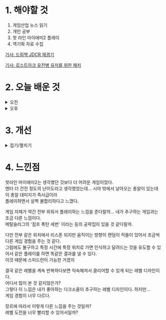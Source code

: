 
# 1. 해야할 것

1. 게임산업 뉴스 읽기 
2. 개인 공부  
3. 핫 라인 마이애미2 플레이
4. 역기획 자료 수집

[기사: 드림핵 JDCR 재경기](https://www.gamemeca.com/view.php?gid=1749528)

[기사: 로스트아크 유전병 유저를 위한 패치](https://www.gameple.co.kr/news/articleView.html?idxno=209670#google_vignette)

# 2. 오늘 배운 것

<details>
<summary>오전</summary>

## 오늘의 뉴스
### JDCR 철권 페어링 재경기
![image](https://github.com/JM94Ent/TIL-WIL/assets/143363550/1ab5fc56-e809-4669-a574-b095a181afb1)
```
대회측 잘못으로 선수가 패널티를 받은 경기
JDCR(잡다캐릭) 선수의 승리가 확실해 보이는 상황에서 블루투스 페어링 시도로 게임이 멈췄고
대회측은 경기 재시작을 했다.
결과는 JDCR의 패배로 경기가 종료되었다.

이렇게 운영하면 누가 이 대회에 참여하겠는가?
게임이 스포츠로 나아갈려면 이런 예외적 상황이나 운영도 같이 발전해야 한다.
```

### 로스트아크 유전병 유저를 위한 패치
![image](https://github.com/JM94Ent/TIL-WIL/assets/143363550/971c6c54-4847-4338-af3c-def0bb5aca39)
```
게임 패드에서 키보드를 누르면 비활성화 패치
게임 패드와 키보드 두개를 이용해서 로스트아크를 즐기던 유저가 해당 패치로 인해 게임을 즐기지 못하게 되었다.
개발진은 이를 듣자마자 변경가능하게 패치를 진행했고 해당 유저가 다시 게임을 즐길 수 있게 되었다.
유저 친화적 패치는 사람들이 계속 그 게임에 남고 즐길 수 있게 해준다.
로스트아크가 그 대표적인 예가 아닐까?
```
</details>


<details>
<summary>오후</summary>

## 핫 라인 마이애미2
![image](https://github.com/JM94Ent/TIL-WIL/assets/143363550/aa02327d-cceb-40dd-8034-7f447eb67eac)

어렵다.\
처음 해보는 탑 다운뷰 게임인데 굉장히 잔인하고 어려웠다.

하지만 탑 다운 뷰만의 표현이나 아트를 보는 재미는 확실히 좋았다.\
그러나 레벨디자인은 과연 잘 만들어진 것일까?\
원래 이런 장르의 게임은 너도 한방 나도 한방에 쉽게 다시 도전할 수 있는 구조로 되어있는 것인가?

엔터 더 건전 같은 경우에는 내가 템파밍하고 총알을 피하면서 게임을하는 느낌이었다면 이건 그냥 먼저 기습해서 싸우는 패턴의 연속이다.\
어떻게 하면 더 재밌게 싸울수 있을까? 전투가 먼저 쏴서 끝나는 게 특징인가?

![image](https://github.com/JM94Ent/TIL-WIL/assets/143363550/3fd43402-1213-416e-9edf-c4efec06245d)
```
그렇지만 이런 비디오같은 감성과 픽셀아트가 나를 설레게 한다.
```


</details>




# 3. 개선


<details>
<summary>접기/펼치기</summary>


</details>



# 4. 느낀점
핫라인 마이애미2는 생각했던 것보다 더 어려운 게임이었다.\
엔터 더 건전 정도의 난이도라고 생각했었는데... 시야 밖에서 날아오는 총알이 있는데 이 총알 대미지가 즉사급이라\
플레이하면서 살짝 불합리하다고 느꼈다.

게임 자체가 약간 전부 외워서 플레이하는 느낌을 준다랄까... 내가 추구하는 게임과는 조금 다른 느낌이다.\
메탈슬러그의 '점프 폭탄 세번' 이라는 등의 공략집이 있을 것 같다랄까.

다만 전부 같은 위치에서 리스폰 되지만 움직이는 방향이 랜덤이 적들이 있어서 조금씩 다른 게임 경험을 주는 것 같다.\
그럼에도 불구하고 특정 시간에 특정 위치로 가면 인식하고 달려드는 것을 유도할 수 있어서 같은 플레이를 하면 똑같은 결과를 낼 수 있다.\
이것 때문에 스피드런이 가능한 거겠지

결국 같은 레벨을 계속 반복하다보면 익숙해져서 클리어할 수 있게 되는 레벨 디자인이다.\
어디서 많이 본 것 같지않은가?\
그렇다 이 느낌은 내가 좋아하는 다크소울이 추구하는 레벨 디자인이다. 하지만...\
게임 경험이 너무 다르다.

장르에 따라서 이렇게 다른 느낌을 주는 것일까?\
레벨 도전을 너무 빨리할 수 있어서일까?
